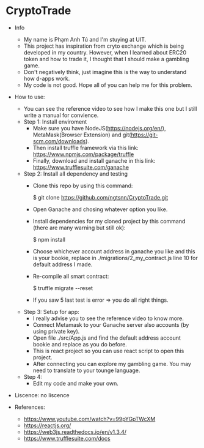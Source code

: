 # CryptoTrade
- Info
  + My name is Phạm Anh Tú and I'm stuying at UIT.
  + This project has inspiration from cryto exchange which is being developed in my country. However, when I learned about ERC20 token and how to trade it, I thought that I should make a gambling game.
  + Don't negatively think, just imagine this is the way to understand how d-apps work.
  + My code is not good. Hope all of you can help me for this problem.
  
- How to use:
  + You can see the reference video to see how I make this one but I still write a manual for convience.
  + Step 1: Install enviroment
    * Make sure you have NodeJS(https://nodejs.org/en/), MetaMask(Browser Extension) and git(https://git-scm.com/downloads).
    * Then install truffle framework via this link: https://www.npmjs.com/package/truffle
    * Finally, download and install ganache in this link: https://www.trufflesuite.com/ganache
  + Step 2: Install all dependency and testing
    * Clone this repo by using this command:
      
      $ git clone https://github.com/ngtsnn/CryptoTrade.git

    * Open Ganache and chosing whatever option you like.
    * Install dependencies for my cloned project by this command (there are many warning but still ok):
      
      $ npm install

    * Choose whichever account address in ganache you like and this is your bookie, replace in ./migrations/2_my_contract.js line 10 for default address I made.
    * Re-compile all smart contract:

      $ truffle migrate --reset

    * If you saw 5 last test is error => you do all right things.
  + Step 3: Setup for app:
    * I really advise you to see the reference video to know more.
    * Connect Metamask to your Ganache server also accounts (by using private key).
    * Open file ./src/App.js and find the default address account bookie and replace as you do before.
    * This is react project so you can use react script to open this project.
    * After connecting you can explore my gambling game. You may need to translate to your tounge language.
  + Step 4: 
    * Edit my code and make your own.
- Liscence: no liscence
- References:
  + https://www.youtube.com/watch?v=99pYGpTWcXM
  + https://reactjs.org/
  + https://web3js.readthedocs.io/en/v1.3.4/
  + https://www.trufflesuite.com/docs
